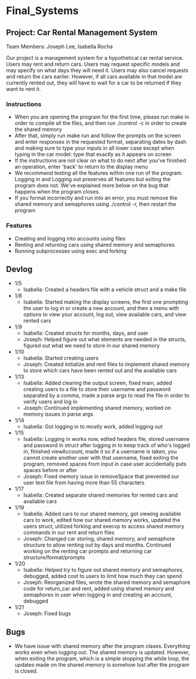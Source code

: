 # Final_Systems

## Project: Car Rental Management System ##
Team Members: Joseph Lee, Isabella Rocha

Our project is a management system for a hypothetical car rental service. Users may rent and return cars. Users may request specific models and may specify on what days they will need it. Users may also cancel requests and return the cars earlier. However, if all cars available in that model are currently rented out, they will have to wait for a car to be returned if they want to rent it.

### Instructions ###
* When you are opening the program for the first time, please run make in order to compile all the files, and then run ./control -c in order to create the shared memory
* After that, simply run make run and follow the prompts on the screen and enter responses in the requested format, separating dates by dash and making sure to type your inputs in all lower case except when typing in the car model: type that exactly as it appears on screen
* If the instructions are not clear on what to do next after you've finished an operation, enter 'back' to return to the display menu
* We recommend testing all the features within one run of the program. Logging in and Logging out preserves all features but exiting the program does not. We've explained more below on the bug that happens when the program closes.
* If you format incorrectly and run into an error, you must remove the shared memory and semaphores using ./control -r, then restart the program

### Features ###
* Creating and logging into accounts using files
* Renting and returning cars using shared memory and semaphores
* Running subprocesses using exec and forking

## Devlog ##
* 1/5
  * Isabella: Created a headers file with a vehicle struct and a make file
* 1/8
  * Isabella: Started making the display screens, the first one prompting the user to log in or create a new account, and then a menu with options to view your account, log out, view available cars, and view rented cars
* 1/9
  * Isabella: Created structs for months, days, and user
  * Joseph: Helped figure out what elements are needed in the structs, figured out what we need to store in our shared memory
* 1/10
  * Isabella: Started creating users
  * Joseph: Created initialize and rent files to implement shared memory to store which cars have been rented out and the available cars
* 1/13
  * Isabella: Added clearing the output screen, fixed main, added creating users to a file to store their username and password separated by a comma, made a parse args to read the file in order to verify users and log in
  * Joseph: Continued implementing shared memory, worked on memory issues in parse args
* 1/14
  * Isabella: Got logging in to mostly work, added logging out
* 1/15
  * Isabella: Logging in works now, edited headers file, stored username and password in struct after logging in to keep track of who's logged in, finished viewAccount, made it so if a username is taken, you cannot create another user with that username, fixed exiting the program, removed spaces from input in case user accidentally puts spaces before or after
  * Joseph: Fixed memory issue in removeSpace that prevented our user text file from having more than 55 characters
* 1/17
  * Isabella: Created separate shared memories for rented cars and available cars
* 1/19
  * Isabella: Added cars to our shared memory, got viewing available cars to work, edited how our shared memory works, updated the users struct, utilized forking and execvp to access shared memory commands in our rent and return files
  * Joseph: Changed car storing, shared memory, and semaphore structure to allow renting out by days and months. Continued working on the renting car prompts and returning car structure/format/prompts
* 1/20
  * Isabella: Helped try to figure out shared memory and semaphores, debugged, added cost to users to limit how much they can spend
  * Joseph: Reorganized files, wrote the shared memory and semaphore code for return_car and rent, added using shared memory and semaphores in user when logging in and creating an account, debugged
* 1/21
  * Joseph: Fixed bugs

## Bugs ##
* We have issue with shared memory after the program clases. Everything works even when logging out. The shared memory is updated. However, when exiting the program, which is a simple stopping the while loop, the updates made on the shared memory is somehow lost after the program is closed.

